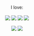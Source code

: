 <p align='center'>
 I love:<br/><br/>
  <img src="https://img.shields.io/badge/Python-FFD43B?style=for-the-badge&logo=python&logoColor=blue" />
  <img src="https://img.shields.io/badge/Django-092E20?style=for-the-badge&logo=django&logoColor=green" />
  <img src="https://img.shields.io/badge/GitHub-100000?style=for-the-badge&logo=github&logoColor=white" />
  <img src="https://img.shields.io/badge/GitLab-330F63?style=for-the-badge&logo=gitlab&logoColor=white" />
</p>
<p align='center'>
<img  src="https://img.shields.io/badge/Docker-2CA5E0?style=for-the-badge&logo=docker&logoColor=white" />
<img  src="https://img.shields.io/badge/Nginx-009639?style=for-the-badge&logo=nginx&logoColor=white" />
</p>
